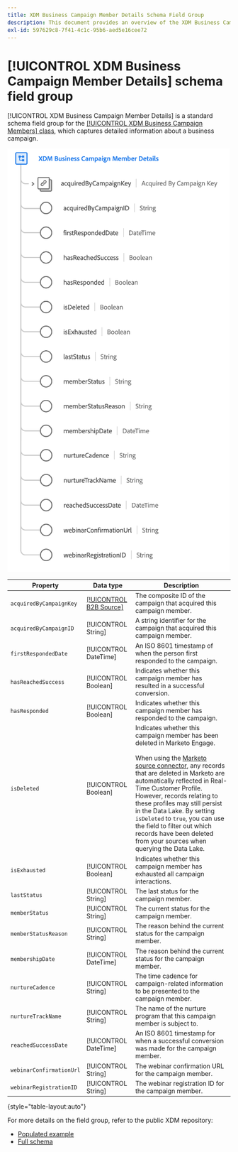 ```yaml
---
title: XDM Business Campaign Member Details Schema Field Group
description: This document provides an overview of the XDM Business Campaign Member Details schema field group.
exl-id: 597629c8-7f41-4c1c-95b6-aed5e16cee72
---
```

# [!UICONTROL XDM Business Campaign Member Details] schema field group

[!UICONTROL XDM Business Campaign Member Details] is a standard schema field group for the [[!UICONTROL XDM Business Campaign Members] class](../../classes/b2b/business-campaign-members.md), which captures detailed information about a business campaign.

![The structure of the XDM Business Campaign Member Details field group as it appears in the UI](../../images/field-groups/b2b/business-campaign-member-details.png)

| Property | Data type | Description |
| --- | --- | --- |
| `acquiredByCampaignKey` | [[!UICONTROL B2B Source]](../../data-types/b2b-source.md) | The composite ID of the campaign that acquired this campaign member. |
| `acquiredByCampaignID` | [!UICONTROL String] | A string identifier for the campaign that acquired this campaign member. |
| `firstRespondedDate` | [!UICONTROL DateTime] | An ISO 8601 timestamp of when the person first responded to the campaign. |
| `hasReachedSuccess` | [!UICONTROL Boolean] | Indicates whether this campaign member has resulted in a successful conversion. |
| `hasResponded` | [!UICONTROL Boolean] | Indicates whether this campaign member has responded to the campaign. |
| `isDeleted` | [!UICONTROL Boolean]  | Indicates whether this campaign member has been deleted in Marketo Engage.<br><br>When using the [Marketo source connector](../../../sources/connectors/adobe-applications/marketo/marketo.md), any records that are deleted in Marketo are automatically reflected in Real-Time Customer Profile. However, records relating to these profiles may still persist in the Data Lake. By setting `isDeleted` to `true`, you can use the field to filter out which records have been deleted from your sources when querying the Data Lake. |
| `isExhausted` | [!UICONTROL Boolean] | Indicates whether this campaign member has exhausted all campaign interactions. |
| `lastStatus` | [!UICONTROL String] | The last status for the campaign member. |
| `memberStatus` | [!UICONTROL String] | The current status for the campaign member. |
| `memberStatusReason` | [!UICONTROL String] | The reason behind the current status for the campaign member. |
| `membershipDate` | [!UICONTROL DateTime] | The reason behind the current status for the campaign member. |
| `nurtureCadence` | [!UICONTROL String] | The time cadence for campaign-related information to be presented to the campaign member. |
| `nurtureTrackName` | [!UICONTROL String] | The name of the nurture program that this campaign member is subject to. |
| `reachedSuccessDate` | [!UICONTROL DateTime] | An ISO 8601 timestamp for when a successful conversion was made for the campaign member. |
| `webinarConfirmationUrl` | [!UICONTROL String] | The webinar confirmation URL for the campaign member. |
| `webinarRegistrationID` | [!UICONTROL String] | The webinar registration ID for the campaign member. |

{style="table-layout:auto"}

For more details on the field group, refer to the public XDM repository:

* [Populated example](https://github.com/adobe/xdm/blob/master/components/fieldgroups/campaign-member/campaign-member-details.example.1.json)
* [Full schema](https://github.com/adobe/xdm/blob/master/components/fieldgroups/campaign-member/campaign-member-details.schema.json)
